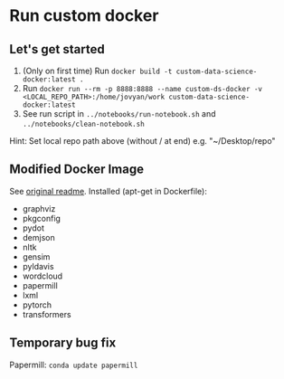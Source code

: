 # Run custom docker

## Let's get started

1. (Only on first time) Run ``docker build -t custom-data-science-docker:latest .``
2. Run ``docker run --rm -p 8888:8888 --name custom-ds-docker -v <LOCAL_REPO_PATH>:/home/jovyan/work custom-data-science-docker:latest``
3. See run script in ``../notebooks/run-notebook.sh`` and ``../notebooks/clean-notebook.sh``

Hint: Set local repo path above (without / at end) e.g. "~/Desktop/repo"

## Modified Docker Image

See [original readme](./ORG_README.md). Installed (apt-get in Dockerfile):

- graphviz
- pkgconfig
- pydot
- demjson
- nltk
- gensim
- pyldavis
- wordcloud
- papermill
- lxml
- pytorch
- transformers

## Temporary bug fix

Papermill: ``conda update papermill``
